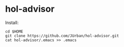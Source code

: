 hol-advisor
===========

Install:

```
cd $HOME
git clone https://github.com/JUrban/hol-advisor.git
cat hol-advisor/.emacs >> .emacs
```



